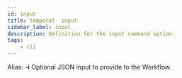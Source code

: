 ```yaml
---
id: input
title: temporal  input
sidebar_label: input
description: Definition for the input command option.
tags:
	- cli
---
```


Alias: **-i**
Optional JSON input to provide to the Workflow.
